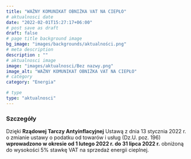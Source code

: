 ```yaml
---
title: "WAŻNY KOMUNIKAT OBNIŻKA VAT NA CIEPŁO"
# aktualnosci date
date: "2022-02-01T15:27:17+06:00"
# post save as draft
draft: false
# page title background image
bg_image: "images/backgrounds/aktualności.png"
# meta description
description : ""
# aktualnosci image
image: "images/aktualnosci/Bez nazwy.png"
image_alt: "WAŻNY KOMUNIKAT OBNIŻKA VAT NA CIEPŁO"
# category
category: "Energia"

# type
type: "aktualnosci"
---
```


### Szczegóły

Dzięki **Rządowej Tarczy Antyinflacyjnej**
Ustawą z dnia 13 stycznia 2022 r. o zmianie ustawy o podatku od towarów i usług (Dz.U. poz. 196)
**wprowadzono w okresie od 1 lutego 2022 r. do 31 lipca 2022 r.**
obniżoną do wysokości 5% stawkę VAT na sprzedaż energii cieplnej.


